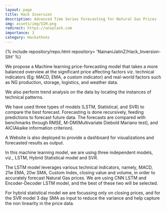 ```yaml
---
layout: page
title: Hack Inversion
description: Advanced Time Series Forecasting for Natural Gas Prices
img: assets/img/SIH.png
redirect: https://unsplash.com
importance: 3
category: Hackathons
---
```



<div class="repositories d-flex flex-wrap flex-md-row flex-column justify-content-between align-items-center">
    {% include repository/repo.html repository= 'NainaniJatinZ/Hack_Inversion-SIH' %}
</div> 

We propose a Machine learning price-forecasting model that takes a more balanced overview at the significant price affecting factors viz. technical indicators (Eg: MACD, EMA, a custom indicator) and real-world factors such as NG production, storage, logistics, and weather data.

We also perform trend analysis on the data by locating the instances of technical patterns.

We have used three types of models (LSTM, Statistical, and SVR) to compare the best forecast. Forecasting is done recursively, feeding predictions to forecast future data. The forecasts are compared with benchmarks through RMSE, M-DM(Multivariate Diebold Mariano test), and AIC(Akaike information criterion).

A Website is also deployed to provide a dashboard for visualizations and forecasted results as output.

In this machine learning model, we are using three independent models, viz., LSTM, Hybrid Statistical model and SVR.

The LSTM model leverages various technical indicators, namely, MACD, 21w EMA, 20w SMA, Custom Index, closing value and volume, in order to accurately forecast Natural Gas prices. We are using CNN LSTM and Encoder-Decoder LSTM model, and the best of these two will be selected.

For hybrid statistical model we are focussing only on closing prices, and for the SVR model 3 day SMA as input to reduce the variance and help capture the non linearity in the price data.